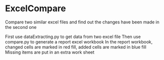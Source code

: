 # ExcelCompare
Compare two similar excel files and find out the changes have been made in the second one

First use dataExtracting.py to get data from two excel file
Then use compare.py to generate a report excel workbook
In the report workbook, changed cells are marked in red fill, added cells are marked in blue fill
Missing items are put in an extra work sheet
